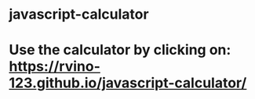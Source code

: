 # javascript-calculator
# Use the calculator by clicking on: https://rvino-123.github.io/javascript-calculator/